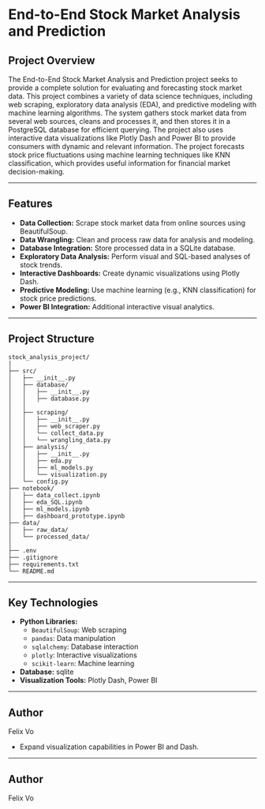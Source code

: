 # **End-to-End Stock Market Analysis and Prediction**

## **Project Overview**

The End-to-End Stock Market Analysis and Prediction project seeks to provide a complete solution for evaluating and forecasting stock market data. This project combines a variety of data science techniques, including web scraping, exploratory data analysis (EDA), and predictive modeling with machine learning algorithms. The system gathers stock market data from several web sources, cleans and processes it, and then stores it in a PostgreSQL database for efficient querying. The project also uses interactive data visualizations like Plotly Dash and Power BI to provide consumers with dynamic and relevant information. The project forecasts stock price fluctuations using machine learning techniques like KNN classification, which provides useful information for financial market decision-making.

------------------------------------------------------------------------

## **Features**

-   **Data Collection:** Scrape stock market data from online sources using BeautifulSoup.
-   **Data Wrangling:** Clean and process raw data for analysis and modeling.
-   **Database Integration:** Store processed data in a SQLite database.
-   **Exploratory Data Analysis:** Perform visual and SQL-based analyses of stock trends.
-   **Interactive Dashboards:** Create dynamic visualizations using Plotly Dash.
-   **Predictive Modeling:** Use machine learning (e.g., KNN classification) for stock price predictions.
-   **Power BI Integration:** Additional interactive visual analytics.

------------------------------------------------------------------------

## **Project Structure**

```         
stock_analysis_project/
│
├── src/
│   ├── __init__.py
│   ├── database/
│   │   ├── __init__.py
│   │   ├── database.py
│   │ 
│   ├── scraping/
│   │   ├── __init__.py 
│   │   ├── web_scraper.py    
│   │   └── collect_data.py
│   │   └── wrangling_data.py      
│   ├── analysis/
│   │   ├── __init__.py      
│   │   ├── eda.py            
│   │   ├── ml_models.py       
│   │   └── visualization.py   
│   └── config.py           
├── notebook/
│   ├── data_collect.ipynb
│   ├── eda_SQL.ipynb
│   ├── ml_models.ipynb
│   ├── dashboard_prototype.ipynb            
├── data/
│   ├── raw_data/             
│   └── processed_data/  
│
├── .env                  
├── .gitignore          
├── requirements.txt      
└── README.md           
```

------------------------------------------------------------------------

## **Key Technologies**

-   **Python Libraries:**
    -   `BeautifulSoup`: Web scraping
    -   `pandas`: Data manipulation
    -   `sqlalchemy`: Database interaction
    -   `plotly`: Interactive visualizations
    -   `scikit-learn`: Machine learning
-   **Database:** sqlite
-   **Visualization Tools:** Plotly Dash, Power BI

------------------------------------------------------------------------
## Author
Felix Vo
-   Expand visualization capabilities in Power BI and Dash.

------------------------------------------------------------------------

## Author

Felix Vo
